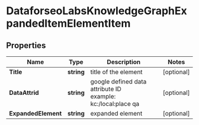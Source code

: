 # DataforseoLabsKnowledgeGraphExpandedItemElementItem


## Properties

| Name | Type | Description | Notes |
|------------ | ------------- | ------------- | -------------|
**Title** | **string** | title of the element |[optional]|
**DataAttrid** | **string** | google defined data attribute ID<br>example:<br>kc:/local:place qa |[optional]|
**ExpandedElement** | **string** | expanded element |[optional]|